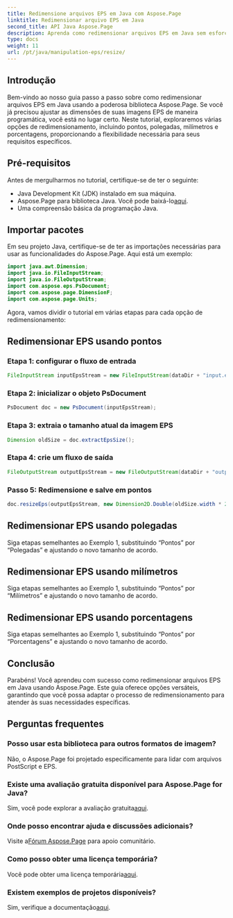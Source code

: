 ```yaml
---
title: Redimensione arquivos EPS em Java com Aspose.Page
linktitle: Redimensionar arquivo EPS em Java
second_title: API Java Aspose.Page
description: Aprenda como redimensionar arquivos EPS em Java sem esforço com Aspose.Page for Java. Siga nosso guia completo para obter instruções passo a passo.
type: docs
weight: 11
url: /pt/java/manipulation-eps/resize/
---
```

## Introdução
Bem-vindo ao nosso guia passo a passo sobre como redimensionar arquivos EPS em Java usando a poderosa biblioteca Aspose.Page. Se você já precisou ajustar as dimensões de suas imagens EPS de maneira programática, você está no lugar certo. Neste tutorial, exploraremos várias opções de redimensionamento, incluindo pontos, polegadas, milímetros e porcentagens, proporcionando a flexibilidade necessária para seus requisitos específicos.
## Pré-requisitos
Antes de mergulharmos no tutorial, certifique-se de ter o seguinte:
- Java Development Kit (JDK) instalado em sua máquina.
-  Aspose.Page para biblioteca Java. Você pode baixá-lo[aqui](https://releases.aspose.com/page/java/).
- Uma compreensão básica da programação Java.
## Importar pacotes
Em seu projeto Java, certifique-se de ter as importações necessárias para usar as funcionalidades do Aspose.Page. Aqui está um exemplo:
```java
import java.awt.Dimension;
import java.io.FileInputStream;
import java.io.FileOutputStream;
import com.aspose.eps.PsDocument;
import com.aspose.page.DimensionF;
import com.aspose.page.Units;

```
Agora, vamos dividir o tutorial em várias etapas para cada opção de redimensionamento:
## Redimensionar EPS usando pontos
### Etapa 1: configurar o fluxo de entrada
```java
FileInputStream inputEpsStream = new FileInputStream(dataDir + "input.eps");
```
### Etapa 2: inicializar o objeto PsDocument
```java
PsDocument doc = new PsDocument(inputEpsStream);
```
### Etapa 3: extraia o tamanho atual da imagem EPS
```java
Dimension oldSize = doc.extractEpsSize();
```
### Etapa 4: crie um fluxo de saída
```java
FileOutputStream outputEpsStream = new FileOutputStream(dataDir + "output_resize_points.eps");
```
### Passo 5: Redimensione e salve em pontos
```java
doc.resizeEps(outputEpsStream, new Dimension2D.Double(oldSize.width * 2, oldSize.height * 2), Units.Points);
```
## Redimensionar EPS usando polegadas
Siga etapas semelhantes ao Exemplo 1, substituindo “Pontos” por “Polegadas” e ajustando o novo tamanho de acordo.
## Redimensionar EPS usando milímetros
Siga etapas semelhantes ao Exemplo 1, substituindo “Pontos” por “Milímetros” e ajustando o novo tamanho de acordo.
## Redimensionar EPS usando porcentagens
Siga etapas semelhantes ao Exemplo 1, substituindo “Pontos” por “Porcentagens” e ajustando o novo tamanho de acordo.
## Conclusão
Parabéns! Você aprendeu com sucesso como redimensionar arquivos EPS em Java usando Aspose.Page. Este guia oferece opções versáteis, garantindo que você possa adaptar o processo de redimensionamento para atender às suas necessidades específicas.

## Perguntas frequentes
### Posso usar esta biblioteca para outros formatos de imagem?
Não, o Aspose.Page foi projetado especificamente para lidar com arquivos PostScript e EPS.
### Existe uma avaliação gratuita disponível para Aspose.Page for Java?
Sim, você pode explorar a avaliação gratuita[aqui](https://releases.aspose.com/).
### Onde posso encontrar ajuda e discussões adicionais?
 Visite a[Fórum Aspose.Page](https://forum.aspose.com/c/page/39) para apoio comunitário.
### Como posso obter uma licença temporária?
 Você pode obter uma licença temporária[aqui](https://purchase.aspose.com/temporary-license/).
### Existem exemplos de projetos disponíveis?
 Sim, verifique a documentação[aqui](https://reference.aspose.com/page/java/).